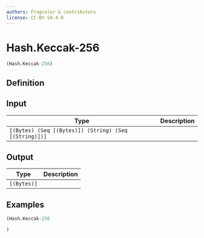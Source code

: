 ```yaml
---
authors: Fragcolor & contributors
license: CC-BY-SA-4.0
---
```



# Hash.Keccak-256

```clojure
(Hash.Keccak-256)
```


## Definition




## Input

| Type | Description |
|------|-------------|
| `[(Bytes) (Seq [(Bytes)]) (String) (Seq [(String)])]` |  |


## Output

| Type | Description |
|------|-------------|
| `[(Bytes)]` |  |


## Examples

```clojure
(Hash.Keccak-256

)
```
